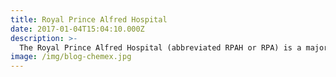 ```yaml
---
title: Royal Prince Alfred Hospital
date: 2017-01-04T15:04:10.000Z
description: >-
  The Royal Prince Alfred Hospital (abbreviated RPAH or RPA) is a major public teaching hospital in Sydney, Australia, located on Missenden Road in Camperdown.
image: /img/blog-chemex.jpg
---
```


